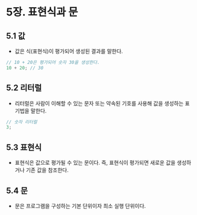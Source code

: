 # 5장. 표현식과 문

## 5.1 값

- 값은 식(표현식)이 평가되어 생성된 결과를 말한다.

```js
// 10 + 20은 평가되어 숫자 30을 생성한다.
10 + 20; // 30
```

## 5.2 리터럴

- 리터럴은 사람이 이해할 수 있는 문자 또는 약속된 기호를 사용해 값을 생성하는 표기법을 말한다.

```js
// 숫자 리터럴
3;
```

## 5.3 표현식

- 표현식은 값으로 평가될 수 있는 문이다. 즉, 표현식이 평가되면 새로운 값을 생성하거나 기존 값을 참조한다.

## 5.4 문

- 문은 프로그램을 구성하는 기본 단위이자 최소 실행 단위이다.
